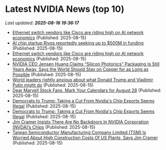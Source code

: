 # Latest NVIDIA News (top 10)
_Last updated: **2025-08-16 19:36:17**_

- [Ethernet switch vendors like Cisco are riding high on AI network economics](https://biztoc.com/x/55dad0acf0aa9911) (Published: 2025-08-15)
- [AI chip startup Rivos reportedly seeking up to $500M in funding](https://siliconangle.com/2025/08/15/ai-chip-startup-rivos-reportedly-seeking-500m-funding/) (Published: 2025-08-15)
- [Ethernet switch vendors like Cisco are riding high on AI network economics](https://www.theregister.com/2025/08/15/ethernet_ai_gpus/) (Published: 2025-08-15)
- [NVIDIA CEO Jensen Huang Claims “Silicon Photonics” Packaging Is Still Years Away, Says the World Should Stay on Copper for as Long as Possible](https://wccftech.com/nvidia-ceo-jensen-huang-claims-silicon-photonics-packaging-is-still-years-away/) (Published: 2025-08-15)
- [World leaders rightly anxious about what Donald Trump and Vladimir Putin might do](https://www.abc.net.au/news/2025-08-16/donald-trump-vladimir-putin-alaska-ukraine/105637696) (Published: 2025-08-15)
- [Dear Marvell Stock Fans, Mark Your Calendars for August 28](https://www.barchart.com/story/news/34187756/dear-marvell-stock-fans-mark-your-calendars-for-august-28) (Published: 2025-08-15)
- [Democrats to Trump: Taking a Cut From Nvidia's Chip Exports Seems Illegal](https://me.pcmag.com/en/ai/31730/democrats-to-trump-taking-a-cut-from-nvidias-chip-exports-seems-illegal) (Published: 2025-08-15)
- [Democrats to Trump: Taking a Cut From Nvidia's Chip Exports Seems Illegal](https://uk.pcmag.com/ai/159603/democrats-to-trump-taking-a-cut-from-nvidias-chip-exports-seems-illegal) (Published: 2025-08-15)
- [Jim Cramer Insists There Are No Backdoors In NVIDIA Corporation (NVDA)’s Chips](https://finance.yahoo.com/news/jim-cramer-insists-no-backdoors-183254429.html) (Published: 2025-08-15)
- [Taiwan Semiconductor Manufacturing Company Limited (TSM) Is Worried About High Construction Costs Of US Plants, Says Jim Cramer](https://finance.yahoo.com/news/taiwan-semiconductor-manufacturing-company-limited-183132894.html) (Published: 2025-08-15)
